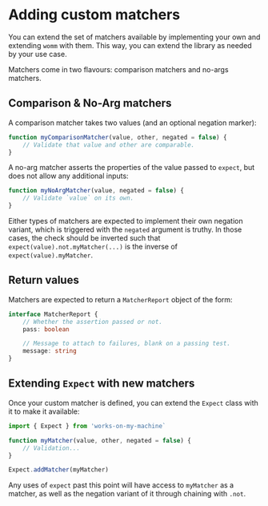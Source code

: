 # Adding custom matchers

You can extend the set of matchers available by implementing your own and extending `womm` with them. This way, you can
extend the library as needed by your use case.

Matchers come in two flavours: comparison matchers and no-args matchers.

## Comparison & No-Arg matchers

A comparison matcher takes two values (and an optional negation marker):

```ts
function myComparisonMatcher(value, other, negated = false) {
    // Validate that value and other are comparable.
}
```

A no-arg matcher asserts the properties of the value passed to `expect`, but does not allow any additional inputs:

```ts
function myNoArgMatcher(value, negated = false) {
    // Validate `value` on its own.
}
```

Either types of matchers are expected to implement their own negation variant, which is triggered with the `negated` argument is truthy. In those cases, the check should be inverted such that `expect(value).not.myMatcher(...)` is the inverse of `expect(value).myMatcher`.

## Return values

Matchers are expected to return a `MatcherReport` object of the form:

```ts
interface MatcherReport {
    // Whether the assertion passed or not.
    pass: boolean

    // Message to attach to failures, blank on a passing test.
    message: string
}
```

## Extending `Expect` with new matchers

Once your custom matcher is defined, you can extend the `Expect` class with it to make it available:

```ts
import { Expect } from 'works-on-my-machine`

function myMatcher(value, other, negated = false) {
    // Validation...
}

Expect.addMatcher(myMatcher)
```

Any uses of `expect` past this point will have access to `myMatcher` as a matcher, as well as the negation variant of it
through chaining with `.not`.
